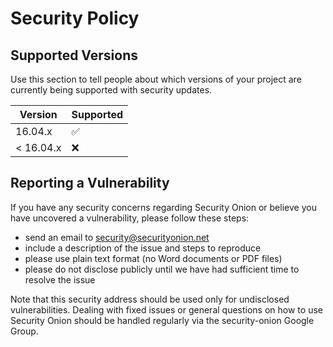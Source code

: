 # Security Policy

## Supported Versions

Use this section to tell people about which versions of your project are
currently being supported with security updates.

| Version | Supported          |
| ------- | ------------------ |
| 16.04.x   | :white_check_mark: |
| < 16.04.x   | :x:                |

## Reporting a Vulnerability

If you have any security concerns regarding Security Onion or believe you have uncovered a vulnerability, please follow these steps:

- send an email to security@securityonion.net
- include a description of the issue and steps to reproduce
- please use plain text format (no Word documents or PDF files)
- please do not disclose publicly until we have had sufficient time to resolve the issue

Note that this security address should be used only for undisclosed vulnerabilities. Dealing with fixed issues or general questions on how to use Security Onion should be handled regularly via the security-onion Google Group.
